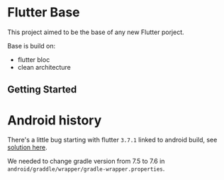 # Flutter Base

This project aimed to be the base of any new Flutter porject.

Base is build on:
- flutter bloc
- clean architecture

## Getting Started

# Android history
There's a little bug starting with flutter ```3.7.1``` linked to android build, see [solution here](https://stackoverflow.com/a/75320787).

We needed to change gradle version from 7.5 to 7.6 in ```android/graddle/wrapper/gradle-wrapper.properties```.

